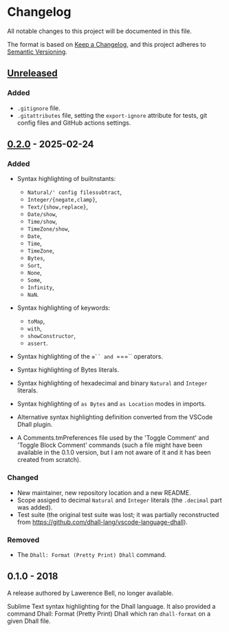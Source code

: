 # Changelog

All notable changes to this project will be documented in this file.

The format is based on [Keep a Changelog](https://keepachangelog.com/en/1.1.0/), and this project adheres to [Semantic Versioning](https://semver.org/spec/v2.0.0.html).

## [Unreleased]

### Added

- `.gitignore` file.
- `.gitattributes` file, setting the `export-ignore` attribute for tests, git config files and GitHub actions settings.

## [0.2.0] - 2025-02-24

### Added

- Syntax highlighting of builtnstants:
  - `Natural/' config filessubtract`,
  - `Integer/{negate,clamp}`,
  - `Text/{show,replace}`,
  - `Date/show`,
  - `Time/show`,
  - `TimeZone/show`,
  - `Date`,
  - `Time`,
  - `TimeZone`,
  - `Bytes`,
  - `Sort`,
  - `None`,
  - `Some`,
  - `Infinity`,
  - `NaN`.

- Syntax highlighting of keywords:
  - `toMap`,
  - `with`,
  - `showConstructor`,
  - `assert`.

- Syntax highlighting of the `≡`` and `===`` operators.
- Syntax highlighting of Bytes literals.
- Syntax highlighting of hexadecimal and binary `Natural` and `Integer` literals.
- Syntax highlighting of `as Bytes` and `as Location` modes in imports.
- Alternative syntax highlighting definition converted from the VSCode Dhall plugin.
- A Comments.tmPreferences file used by the 'Toggle Comment' and 'Toggle Block Comment' commands (such a file might have been available in the 0.1.0 version, but I am not aware of it and it has been created from scratch).

### Changed

- New maintainer, new repository location and a new README.
- Scope assiged to decimal `Natural` and `Integer` literals (the `.decimal` part was added).
- Test suite (the original test suite was lost; it was partially reconstructed from https://github.com/dhall-lang/vscode-language-dhall).

### Removed

- The `Dhall: Format (Pretty Print) Dhall` command.

## 0.1.0 - 2018

A release authored by Lawerence Bell, no longer available.

Sublime Text syntax highlighting for the Dhall language. It also provided a command Dhall: Format (Pretty Print) Dhall which ran `dhall-format` on a given Dhall file.


[Unreleased]: https://github.com/kukimik/dhall-sublime-syntax-highlighting/compare/v0.2.0...HEAD
[0.2.0]: https://github.com/kukimik/dhall-sublime-syntax-highlighting/releases/tag/v0.2.0
